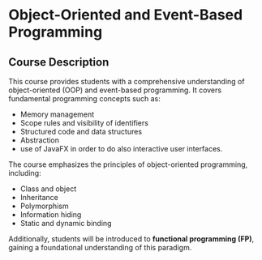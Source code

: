 # Object-Oriented and Event-Based Programming

## Course Description

This course provides students with a comprehensive understanding of object-oriented (OOP) and event-based programming. It covers fundamental programming concepts such as:

- Memory management
- Scope rules and visibility of identifiers
- Structured code and data structures
- Abstraction
- use of JavaFX in order to do also interactive user interfaces.

The course emphasizes the principles of object-oriented programming, including:

- Class and object
- Inheritance
- Polymorphism
- Information hiding
- Static and dynamic binding

Additionally, students will be introduced to **functional programming (FP)**, gaining a foundational understanding of this paradigm.
